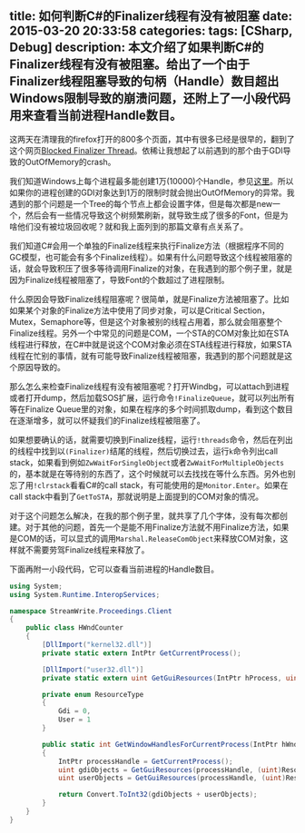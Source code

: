 title: 如何判断C#的Finalizer线程有没有被阻塞
date: 2015-03-20 20:33:58
categories:
tags: [CSharp, Debug]
description: 本文介绍了如果判断C#的Finalizer线程有没有被阻塞。给出了一个由于Finalizer线程阻塞导致的句柄（Handle）数目超出Windows限制导致的崩溃问题，还附上了一小段代码用来查看当前进程Handle数目。
---

这两天在清理我的firefox打开的800多个页面，其中有很多已经是很早的，翻到了这个网页[Blocked Finalizer Thread](http://dotnetdebug.net/2005/06/22/blocked-finalizer-thread/)。依稀让我想起了以前遇到的那个由于GDI导致的OutOfMemory的crash。

我们知道Windows上每个进程最多能创建1万(10000)个Handle，参见[这里](http://blogs.msdn.com/b/oldnewthing/archive/2007/07/18/3926581.aspx)。所以如果你的进程创建的GDI对象达到1万的限制时就会抛出OutOfMemory的异常。我遇到的那个问题是一个Tree的每个节点上都会设置字体，但是每次都是new一个，然后会有一些情况导致这个树频繁刷新，就导致生成了很多的Font，但是为啥他们没有被垃圾回收呢？就和我上面列到的那篇文章有点关系了。

我们知道C#会用一个单独的Finalize线程来执行Finalize方法（根据程序不同的GC模型，也可能会有多个Finalize线程）。如果有什么问题导致这个线程被阻塞的话，就会导致积压了很多等待调用Finalize的对象，在我遇到的那个例子里，就是因为Finalize线程被阻塞了，导致Font的个数超过了进程限制。

什么原因会导致Finalize线程阻塞呢？很简单，就是Finalize方法被阻塞了。比如如果某个对象的Finalize方法中使用了同步对象，可以是Critical Section，Mutex，Semaphore等，但是这个对象被别的线程占用着，那么就会阻塞整个Finalize线程。另外一个中常见的问题是COM，一个STA的COM对象比如在STA线程进行释放，在C#中就是说这个COM对象必须在STA线程进行释放，如果STA线程在忙别的事情，就有可能导致Finalize线程被阻塞，我遇到的那个问题就是这个原因导致的。

那么怎么来检查Finalize线程有没有被阻塞呢？打开Windbg，可以attach到进程或者打开dump，然后加载SOS扩展，运行命令`!FinalizeQueue`，就可以列出所有等在Finalize Queue里的对象，如果在程序的多个时间抓取dump，看到这个数目在逐渐增多，就可以怀疑我们的Finalize线程被阻塞了。

如果想要确认的话，就需要切换到Finalize线程，运行`!threads`命令，然后在列出的线程中找到以`(Finalizer)`结尾的线程，然后切换过去，运行`k`命令列出call stack，如果看到例如`ZwWaitForSingleObject`或者`ZwWaitForMultipleObjects`的，基本就是在等待别的东西了，这个时候就可以去找找在等什么东西。另外也别忘了用`!clrstack`看看C#的call stack，有可能使用的是`Monitor.Enter`。如果在call stack中看到了`GetToSTA`，那就说明是上面提到的COM对象的情况。

对于这个问题怎么解决，在我的那个例子里，就共享了几个字体，没有每次都创建。对于其他的问题，首先一个是能不用Finalize方法就不用Finalize方法，如果是COM的话，可以显式的调用`Marshal.ReleaseComObject`来释放COM对象，这样就不需要劳驾Finalize线程来释放了。

下面再附一小段代码，它可以查看当前进程的Handle数目。

```csharp
using System;
using System.Runtime.InteropServices;

namespace StreamWrite.Proceedings.Client
{
    public class HWndCounter
    {
        [DllImport("kernel32.dll")]
        private static extern IntPtr GetCurrentProcess();

        [DllImport("user32.dll")]
        private static extern uint GetGuiResources(IntPtr hProcess, uint uiFlags);

        private enum ResourceType
        {
            Gdi = 0,
            User = 1
        }

        public static int GetWindowHandlesForCurrentProcess(IntPtr hWnd)
        {
            IntPtr processHandle = GetCurrentProcess();
            uint gdiObjects = GetGuiResources(processHandle, (uint)ResourceType.Gdi);
            uint userObjects = GetGuiResources(processHandle, (uint)ResourceType.User);

            return Convert.ToInt32(gdiObjects + userObjects);
        }
    }
}
```
